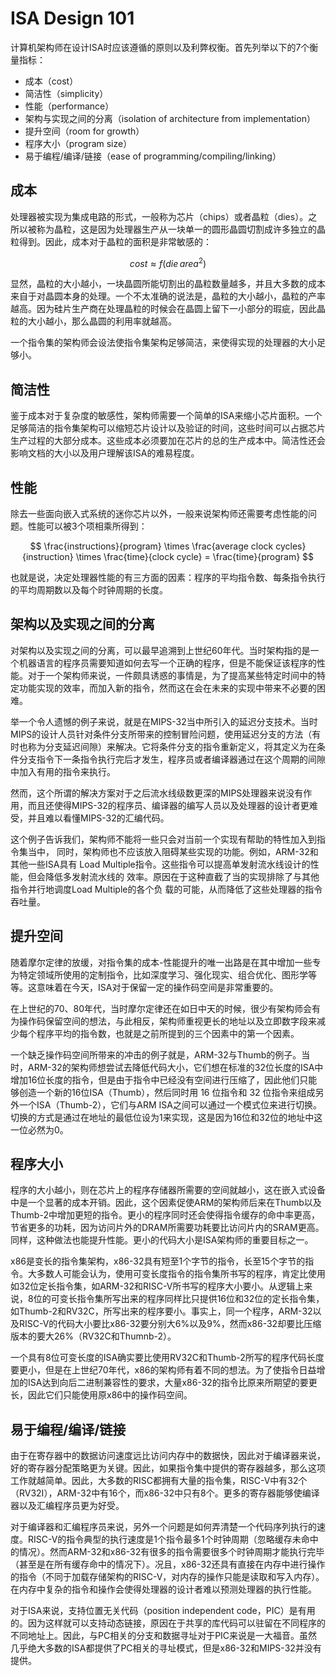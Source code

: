 # ISA Design 101

计算机架构师在设计ISA时应该遵循的原则以及利弊权衡。首先列举以下的7个衡量指标：

- 成本（cost）
- 简洁性（simplicity）
- 性能（performance）
- 架构与实现之间的分离（isolation of architecture from implementation）
- 提升空间（room for growth）
- 程序大小（program size）
- 易于编程/编译/链接（ease of programming/compiling/linking）

## 成本

处理器被实现为集成电路的形式，一般称为芯片（chips）或者晶粒（dies）。之所以被称为晶粒，这是因为处理器生产从一块单一的圆形晶圆切割成许多独立的晶粒得到。因此，成本对于晶粒的面积是非常敏感的：

$$ cost \approx f(die \, area^2) $$

显然，晶粒的大小越小，一块晶圆所能切割出的晶粒数量越多，并且大多数的成本来自于对晶圆本身的处理。一个不太准确的说法是，晶粒的大小越小，晶粒的产率越高。因为硅片生产商在处理晶粒的时候会在晶圆上留下一小部分的瑕疵，因此晶粒的大小越小，那么晶圆的利用率就越高。

一个指令集的架构师会设法使指令集架构足够简洁，来使得实现的处理器的大小足够小。

## 简洁性

鉴于成本对于复杂度的敏感性，架构师需要一个简单的ISA来缩小芯片面积。一个足够简洁的指令集架构可以缩短芯片设计以及验证的时间，这些时间可以占据芯片生产过程的大部分成本。这些成本必须要加在芯片的总的生产成本中。简洁性还会影响文档的大小以及用户理解该ISA的难易程度。

## 性能

除去一些面向嵌入式系统的迷你芯片以外，一般来说架构师还需要考虑性能的问题。性能可以被3个项相乘所得到：

$$ \frac{instructions}{program} \times \frac{average clock cycles}{instruction} \times \frac{time}{clock cycle} = \frac{time}{program} $$

也就是说，决定处理器性能的有三方面的因素：程序的平均指令数、每条指令执行的平均周期数以及每个时钟周期的长度。

## 架构以及实现之间的分离

对架构以及实现之间的分离，可以最早追溯到上世纪60年代。当时架构指的是一个机器语言的程序员需要知道如何去写一个正确的程序，但是不能保证该程序的性能。对于一个架构师来说，一件颇具诱惑的事情是，为了提高某些特定时间中的特定功能实现的效率，而加入新的指令，然而这在会在未来的实现中带来不必要的困难。

举一个令人遗憾的例子来说，就是在MIPS-32当中所引入的延迟分支技术。当时MIPS的设计人员针对条件分支所带来的控制冒险问题，使用延迟分支的方法（有时也称为分支延迟间隙）来解决。它将条件分支的指令重新定义，将其定义为在条件分支指令下一条指令执行完后才发生，程序员或者编译器通过在这个周期的间隙中加入有用的指令来执行。

然而，这个所谓的解决方案对于之后流水线级数更深的MIPS处理器来说没有作用，而且还使得MIPS-32的程序员、编译器的编写人员以及处理器的设计者更难受，并且难以看懂MIPS-32的汇编代码。

这个例子告诉我们，架构师不能将一些只会对当前一个实现有帮助的特性加入到指令集当中，
同时，架构师也不应该放入阻碍某些实现的功能。例如，ARM-32和其他一些ISA具有
Load Multiple指令。这些指令可以提高单发射流水线设计的性能，但会降低多发射流水线的
效率。原因在于这种直截了当的实现排除了与其他指令并行地调度Load Multiple的各个负
载的可能，从而降低了这些处理器的指令吞吐量。

## 提升空间

随着摩尔定律的放缓，对指令集的成本-性能提升的唯一出路是在其中增加一些专为特定领域所使用的定制指令，比如深度学习、强化现实、组合优化、图形学等等。这意味着在今天，ISA对于保留一定的操作码空间是非常重要的。

在上世纪的70、80年代，当时摩尔定律还在如日中天的时候，很少有架构师会有为操作码保留空间的想法，与此相反，架构师重视更长的地址以及立即数字段来减少每个程序平均的指令数，也就是之前所提到的三个因素中的第一个因素。

一个缺乏操作码空间所带来的冲击的例子就是，ARM-32与Thumb的例子。当时，ARM-32的架构师想尝试去降低代码大小，它们想在标准的32位长度的ISA中增加16位长度的指令，但是由于指令中已经没有空间进行压缩了，因此他们只能够创造一个新的16位ISA（Thumb），然后同时用 16 位指令和 32 位指令来组成另外一个ISA（Thumb-2），它们与ARM ISA之间可以通过一个模式位来进行切换。切换的方式是通过在地址的最低位设为1来实现，这是因为16位和32位的地址中这一位必然为0。

## 程序大小

程序的大小越小，则在芯片上的程序存储器所需要的空间就越小，这在嵌入式设备中是一个显著的成本开销。因此，这个因素促使ARM的架构师后来在Thumb以及Thumb-2中增加更短的指令。更小的程序同时还会使得指令缓存的命中率更高，节省更多的功耗，因为访问片外的DRAM所需要功耗要比访问片内的SRAM更高。同样，这种做法也能提升性能。更小的代码大小是ISA架构师的重要目标之一。

x86是变长的指令集架构，x86-32具有短至1个字节的指令，长至15个字节的指令。大多数人可能会认为，使用可变长度指令的指令集所书写的程序，肯定比使用如32位定长指令集，如ARM-32和RISC-V所书写的程序大小要小。从逻辑上来说，8位的可变长指令集所写出来的程序同样比只提供16位和32位的定长指令集，如Thumb-2和RV32C，所写出来的程序要小。事实上，同一个程序，ARM-32以及RISC-V的代码大小要比x86-32要分别大6%以及9%，然而x86-32却要比压缩版本的要大26%（RV32C和Thumnb-2）。

一个具有8位可变长度的ISA确实要比使用RV32C和Thumb-2所写的程序代码长度要更小，但是在上世纪70年代，x86的架构师有着不同的想法。为了使指令日益增加的ISA达到向后二进制兼容性的要求，大量x86-32的指令比原来所期望的要更长，因此它们只能使用原x86中的操作码空间。

## 易于编程/编译/链接

由于在寄存器中的数据访问速度远比访问内存中的数据快，因此对于编译器来说，好的寄存器分配策略更为关键。因此，如果指令集中提供的寄存器越多，那么这项工作就越简单。因此，大多数的RISC都拥有大量的指令集，RISC-V中有32个（RV32I），ARM-32中有16个，而x86-32中只有8个。更多的寄存器能够使编译器以及汇编程序员更为好受。

对于编译器和汇编程序员来说，另外一个问题是如何弄清楚一个代码序列执行的速度。RISC-V的指令典型的执行速度是1个指令最多1个时钟周期（忽略缓存未命中的情况）。然而ARM-32和x86-32有很多的指令需要很多个时钟周期才能执行完毕（甚至是在所有缓存命中的情况下）。况且，x86-32还具有直接在内存中进行操作的指令（不同于加载存储架构的RISC-V，对内存的操作只能是读取和写入内存）。在内存中复杂的指令和操作会使得处理器的设计者难以预测处理器的执行性能。

对于ISA来说，支持位置无关代码（position independent code，PIC）是有用的。因为这样就可以支持动态链接，原因在于共享的库代码可以驻留在不同程序的不同地址上。因此，与PC相关的分支和数据寻址对于PIC来说是一大福音。虽然几乎绝大多数的ISA都提供了PC相关的寻址模式，但是x86-32和MIPS-32并没有提供。
